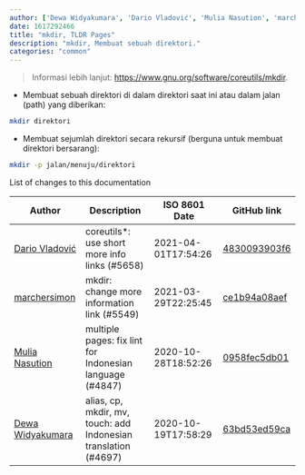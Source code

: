```yaml
---
author: ['Dewa Widyakumara', 'Dario Vladović', 'Mulia Nasution', 'marchersimon']
date: 1617292466
title: "mkdir, TLDR Pages"
description: "mkdir, Membuat sebuah direktori."
categories: "common"
---
```

> Informasi lebih lanjut: <https://www.gnu.org/software/coreutils/mkdir>.

- Membuat sebuah direktori di dalam direktori saat ini atau dalam jalan (path) yang diberikan:

```bash
mkdir direktori
```

- Membuat sejumlah direktori secara rekursif (berguna untuk membuat direktori bersarang):

```bash
mkdir -p jalan/menuju/direktori
```
List of changes to this documentation


Author | Description | ISO 8601 Date | GitHub link
------|-----|-----|-----
[Dario Vladović](mailto:d.vladimyr@gmail.com) | coreutils*: use short more info links (#5658) | 2021-04-01T17:54:26 | [4830093903f6](https://github.com/tldr-pages/tldr/commit/4830093903f66ccf3ebbc2ecf477286e45edac59)
[marchersimon](mailto:50295997+marchersimon@users.noreply.github.com) | mkdir: change more information link (#5549) | 2021-03-29T22:25:45 | [ce1b94a08aef](https://github.com/tldr-pages/tldr/commit/ce1b94a08aefa8ed865371c155f0e2a7fb622d6c)
[Mulia Nasution](mailto:mul14@users.noreply.github.com) | multiple pages: fix lint for Indonesian language (#4847) | 2020-10-28T18:52:26 | [0958fec5db01](https://github.com/tldr-pages/tldr/commit/0958fec5db019bc4550eb34c5616f0175c100763)
[Dewa Widyakumara](mailto:widyakumara@users.noreply.github.com) | alias, cp, mkdir, mv, touch: add Indonesian translation (#4697) | 2020-10-19T17:58:29 | [63bd53ed59ca](https://github.com/tldr-pages/tldr/commit/63bd53ed59cac2bfe8bc5094821d509a094fe19d)

